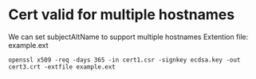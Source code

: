 
# Cert valid for multiple hostnames
We can set subjectAltName to support multiple hostnames
Extention file: example.ext
```
openssl x509 -req -days 365 -in cert1.csr -signkey ecdsa.key -out cert3.crt -extfile example.ext
```
